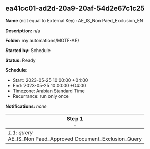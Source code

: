 ## ea41cc01-ad2d-20a9-20af-54d2e67c1c25

**Name** (not equal to External Key)**:** AE_IS_Non Paed_Exclusion_EN

**Description:** n/a

**Folder:** my automations/MOTF-AE/

**Started by:** Schedule

**Status:** Ready

**Schedule:**

* Start: 2023-05-25 10:00:00 +04:00
* End: 2023-05-25 10:00:00 +04:00
* Timezone: Arabian Standard Time
* Recurrance: run only once

**Notifications:** _none_


| Step 1<br>_<small>-</small>_ |
| --- |
| _1.1: query_<br>AE_IS_Non Paed_Approved Document_Exclusion_Query |
